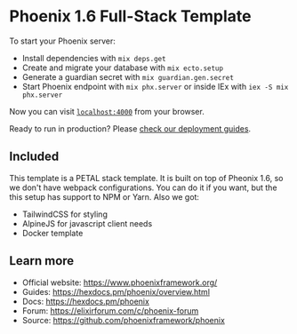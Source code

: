 # Phoenix 1.6 Full-Stack Template

To start your Phoenix server:

  * Install dependencies with `mix deps.get`
  * Create and migrate your database with `mix ecto.setup`
  * Generate a guardian secret with `mix guardian.gen.secret`
  * Start Phoenix endpoint with `mix phx.server` or inside IEx with `iex -S mix phx.server`

Now you can visit [`localhost:4000`](http://localhost:4000) from your browser.

Ready to run in production? Please [check our deployment guides](https://hexdocs.pm/phoenix/deployment.html).

## Included
This template is a PETAL stack template. It is built on top of Pheonix
1.6, so we don't have webpack configurations. You can do it if you 
want, but the this setup has support to NPM or Yarn. Also we got: 

- TailwindCSS for styling
- AlpineJS for javascript client needs
- Docker template

## Learn more

  * Official website: https://www.phoenixframework.org/
  * Guides: https://hexdocs.pm/phoenix/overview.html
  * Docs: https://hexdocs.pm/phoenix
  * Forum: https://elixirforum.com/c/phoenix-forum
  * Source: https://github.com/phoenixframework/phoenix
